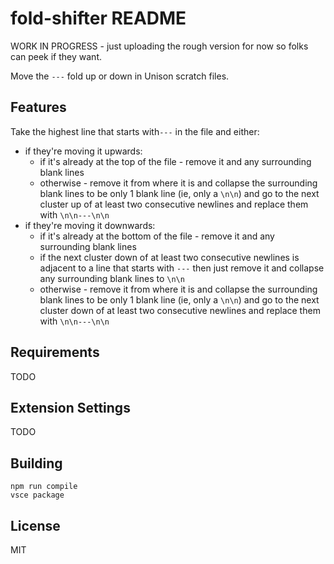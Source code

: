 # fold-shifter README

WORK IN PROGRESS - just uploading the rough version for now so folks can peek if they want.

Move the `---` fold up or down in Unison scratch files.

## Features

Take the highest line that starts with`---` in the file and either:
* if they're moving it upwards:
  * if it's already at the top of the file - remove it and any surrounding blank lines
  * otherwise - remove it from where it is and collapse the surrounding blank lines to be only 1 blank line (ie, only a `\n\n`) and go to the next cluster up of at least two consecutive newlines and replace them with `\n\n---\n\n`
* if they're moving it downwards:
  * if it's already at the bottom of the file - remove it and any surrounding blank lines
  * if the next cluster down of at least two consecutive newlines is adjacent to a line that starts with `---` then just remove it and collapse any surrounding blank lines to `\n\n`
  * otherwise - remove it from where it is and collapse the surrounding blank lines to be only 1 blank line (ie, only a `\n\n`) and go to the next cluster down of at least two consecutive newlines and replace them with `\n\n---\n\n`

## Requirements

TODO

## Extension Settings

TODO

## Building

```
npm run compile
vsce package
```

## License

MIT
